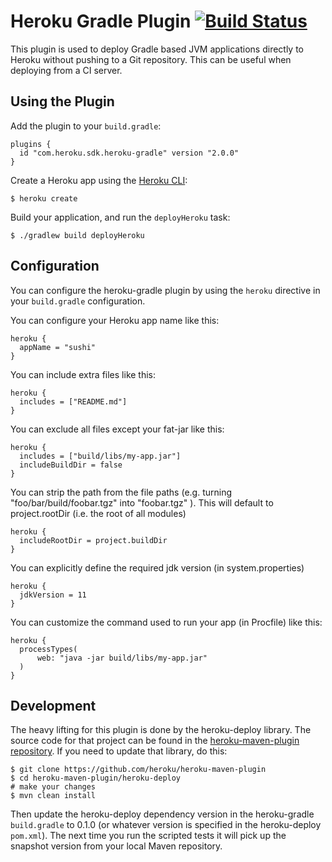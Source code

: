 # Heroku Gradle Plugin [![Build Status](https://travis-ci.com/heroku/heroku-gradle.svg?branch=master)](https://travis-ci.com/heroku/heroku-gradle)

This plugin is used to deploy Gradle based JVM applications directly to Heroku without pushing to a Git repository. This can be useful when deploying from a CI server.

## Using the Plugin

Add the plugin to your `build.gradle`:

```
plugins {
  id "com.heroku.sdk.heroku-gradle" version "2.0.0"
}
```

Create a Heroku app using the [Heroku CLI](https://devcenter.heroku.com/articles/heroku-cli):

```
$ heroku create
```

Build your application, and run the `deployHeroku` task:

```
$ ./gradlew build deployHeroku
```

## Configuration

You can configure the heroku-gradle plugin by using the `heroku` directive in
your `build.gradle` configuration.

You can configure your Heroku app name like this:

```
heroku {
  appName = "sushi"
}
```

You can include extra files like this:

```
heroku {
  includes = ["README.md"]
}
```

You can exclude all files except your fat-jar like this:

```
heroku {
  includes = ["build/libs/my-app.jar"]
  includeBuildDir = false
}
```

You can strip the path from the file paths
(e.g. turning "foo/bar/build/foobar.tgz" into "foobar.tgz" ).
This will default to project.rootDir (i.e. the root of all modules)
```
heroku {
  includeRootDir = project.buildDir
}
```

You can explicitly define the required jdk version (in system.properties)

```
heroku {
  jdkVersion = 11
}
```

You can customize the command used to run your app (in Procfile) like this:

```
heroku {
  processTypes(
      web: "java -jar build/libs/my-app.jar"
  )
}
```

## Development

The heavy lifting for this plugin is done by the heroku-deploy library. The source code for that project can be found in the [heroku-maven-plugin repository](https://github.com/heroku/heroku-maven-plugin/tree/master/heroku-deploy). If you need to update that library, do this:

```
$ git clone https://github.com/heroku/heroku-maven-plugin
$ cd heroku-maven-plugin/heroku-deploy
# make your changes
$ mvn clean install
```

Then update the heroku-deploy dependency version in the heroku-gradle `build.gradle` to 0.1.0 (or whatever version is specified in the heroku-deploy `pom.xml`). The next time you run the scripted tests it will pick up the snapshot version from your local Maven repository.
